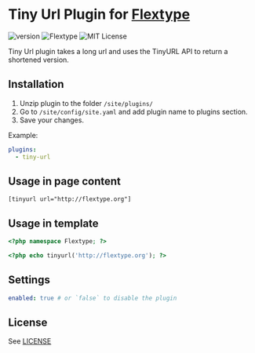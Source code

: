 # Tiny Url Plugin for [Flextype](http://flextype.org/)
![version](https://img.shields.io/badge/version-1.2.0-brightgreen.svg?style=flat-square)
![Flextype](https://img.shields.io/badge/Flextype-0.x-green.svg?style=flat-square)
![MIT License](https://img.shields.io/badge/license-MIT-blue.svg?style=flat-square)

Tiny Url plugin takes a long url and uses the TinyURL API to return a shortened version.

## Installation
1. Unzip plugin to the folder `/site/plugins/`
2. Go to `/site/config/site.yaml` and add plugin name to plugins section.
3. Save your changes.

Example:
```yaml
plugins:
  - tiny-url
```

## Usage in page content

```
[tinyurl url="http://flextype.org"]
```

## Usage in template
```php
<?php namespace Flextype; ?>
```

```php
<?php echo tinyurl('http://flextype.org'); ?>
```

## Settings

```yaml
enabled: true # or `false` to disable the plugin
```

## License
See [LICENSE](https://github.com/flextype-plugins/tiny-url/blob/master/LICENSE)
